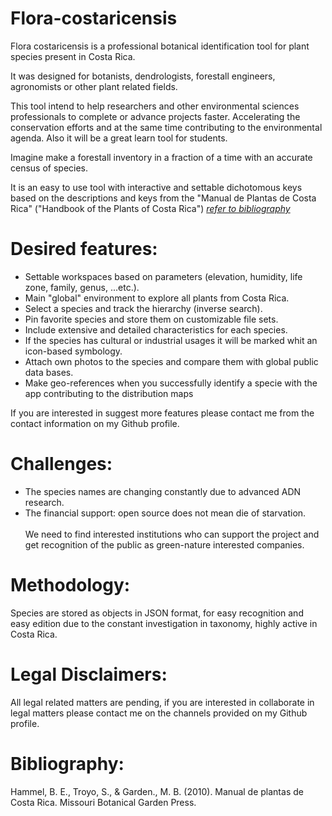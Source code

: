 # Flora-costaricensis

Flora costaricensis is a professional botanical identification tool for plant species present in Costa Rica.

It was designed for botanists, dendrologists, forestall engineers, agronomists or other plant related fields.

This tool intend to help researchers and other environmental sciences professionals to complete or advance projects faster. Accelerating the conservation efforts and at the same time contributing to the environmental agenda. Also it will be a great learn tool for students.

Imagine make a forestall inventory in a fraction of a time with an accurate census of species. 

It is an easy to use tool with interactive and settable dichotomous keys based on the descriptions and keys from the "Manual de Plantas de Costa Rica" ("Handbook of the Plants of Costa Rica") <a href= "README.md/#Bibliography:" target = "_self">*refer to bibliography</a>* 

# Desired features:
<ul>
  <li>Settable workspaces based on parameters (elevation, humidity, life zone, family, genus, ...etc.).</>
  <li>Main "global" environment to explore all plants from Costa Rica.</>
  <li>Select a species and track the hierarchy (inverse search).</>
  <li>Pin favorite species and store them on customizable file sets.</>
  <li>Include extensive and detailed characteristics for each species.</>
  <li>If the species has cultural or industrial usages it will be marked whit an icon-based symbology.</>
  <li>Attach own photos to the species and compare them with global public data bases.</>
  <li>Make geo-references when you successfully identify a specie with the app contributing to the distribution maps</>
</ul>
  If you are interested in suggest more features please contact me from the contact information on my Github profile.
  
# Challenges:
<ul>
  <li>The species names are changing constantly due to advanced ADN research.</>
  <li>The financial support: open source does not mean die of starvation. <br><br>We need to find interested institutions who can support the project and get recognition of the public as green-nature interested companies.</>
</ul>

# Methodology:

Species are stored as objects in JSON format, for easy recognition and easy edition due to the constant investigation in taxonomy, highly active in Costa Rica.

# Legal Disclaimers:

All legal related matters are pending, if you are interested in collaborate in legal matters please contact me on the channels provided on my Github profile.

# Bibliography:

  Hammel, B. E., Troyo, S., & Garden., M. B. (2010). Manual de plantas de Costa Rica. Missouri Botanical Garden Press.
